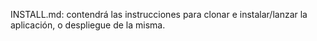 INSTALL.md: contendrá las instrucciones para clonar e instalar/lanzar la aplicación, o despliegue de la misma.
